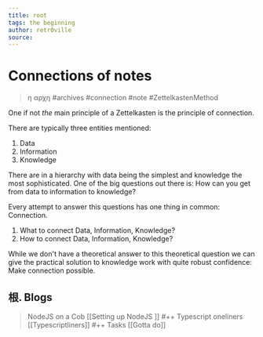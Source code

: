 ```yaml
---
title: root
tags: the beginning 
author: retr0ville
source: 
---
```

# Connections of notes 
>η αρχη
#archives #connection #note #ZettelkastenMethod

One if not *the* main principle of a Zettelkasten is the principle of connection. 

There are typically three entities mentioned:

1. Data
2. Information
3. Knowledge

There are in a hierarchy with data being the simplest and knowledge the most sophisticated. One of the big questions out there is: How can you get from data to information to knowledge? 

Every attempt to answer this questions has one thing in common: Connection. 

1. What to connect Data, Information, Knowledge?
2. How to connect Data, Information, Knowledge?

While we don't have a theoretical answer to this theoretical question we can give the practical solution to knowledge work with quite robust confidence: Make connection possible.

## 根. Blogs
  >  NodeJS on a Cob [[Setting up NodeJS ]]
    #++
   > Typescript oneliners [[Typescriptliners]]
    #++
   > Tasks [[Gotta do]]
